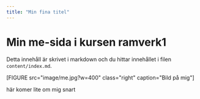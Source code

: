 ```yaml
---
title: "Min fina titel"
---
```

Min me-sida i kursen ramverk1
=========================

Detta innehåll är skrivet i markdown och du hittar innehållet i filen `content/index.md`.

[FIGURE src="image/me.jpg?w=400" class="right" caption="Bild på mig"]

här komer lite om mig snart
